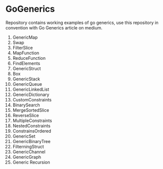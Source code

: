 # GoGenerics
Repository contains working examples of go generics, use this repository in convention with Go Generics article on medium.

1. GenericMap
2. Swap
3. FilterSlice
4. MapFunction
5. ReduceFunction
6. FindElements
7. GenericStruct
8. Box
9. GenericStack
10. GenericQueue
11. GenericLinkedList
12. GenericDictionary
13. CustomConstraints
14. BinarySearch
15. MergeSortedSlice
16. ReverseSlice
17. MultipleConstraints
18. NestedConstraints
19. ConstrainsOrdered
20. GenericSet
21. GenericBinaryTree
22. FilterningStruct
23. GenericChannel
24. GenericGraph
25. Generic Recursion



